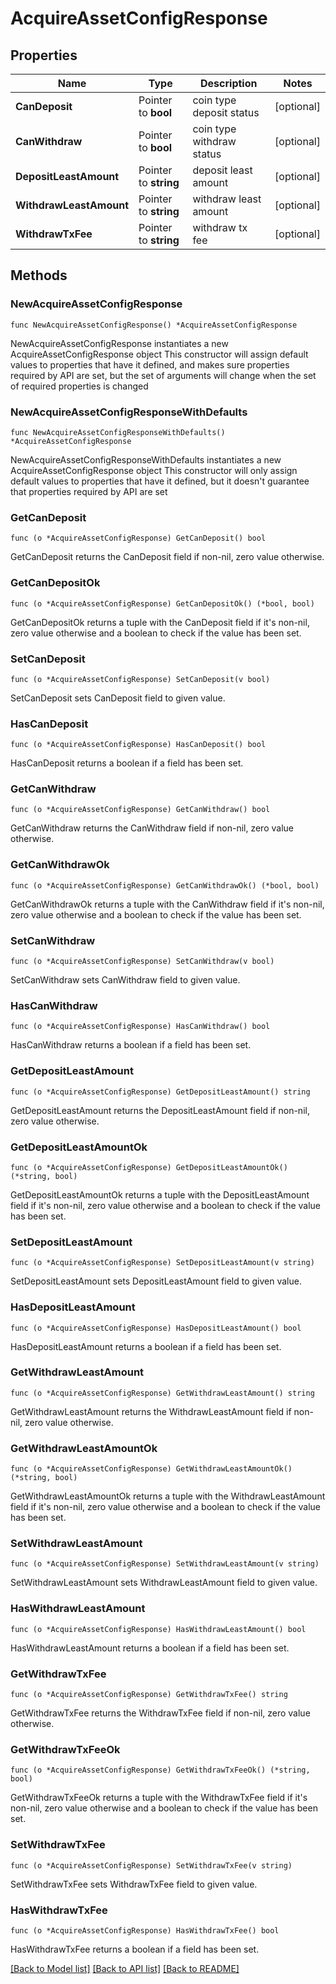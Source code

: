 # AcquireAssetConfigResponse

## Properties

Name | Type | Description | Notes
------------ | ------------- | ------------- | -------------
**CanDeposit** | Pointer to **bool** | coin type deposit status | [optional] 
**CanWithdraw** | Pointer to **bool** | coin type withdraw status | [optional] 
**DepositLeastAmount** | Pointer to **string** | deposit least amount | [optional] 
**WithdrawLeastAmount** | Pointer to **string** | withdraw least amount | [optional] 
**WithdrawTxFee** | Pointer to **string** | withdraw tx fee | [optional] 

## Methods

### NewAcquireAssetConfigResponse

`func NewAcquireAssetConfigResponse() *AcquireAssetConfigResponse`

NewAcquireAssetConfigResponse instantiates a new AcquireAssetConfigResponse object
This constructor will assign default values to properties that have it defined,
and makes sure properties required by API are set, but the set of arguments
will change when the set of required properties is changed

### NewAcquireAssetConfigResponseWithDefaults

`func NewAcquireAssetConfigResponseWithDefaults() *AcquireAssetConfigResponse`

NewAcquireAssetConfigResponseWithDefaults instantiates a new AcquireAssetConfigResponse object
This constructor will only assign default values to properties that have it defined,
but it doesn't guarantee that properties required by API are set

### GetCanDeposit

`func (o *AcquireAssetConfigResponse) GetCanDeposit() bool`

GetCanDeposit returns the CanDeposit field if non-nil, zero value otherwise.

### GetCanDepositOk

`func (o *AcquireAssetConfigResponse) GetCanDepositOk() (*bool, bool)`

GetCanDepositOk returns a tuple with the CanDeposit field if it's non-nil, zero value otherwise
and a boolean to check if the value has been set.

### SetCanDeposit

`func (o *AcquireAssetConfigResponse) SetCanDeposit(v bool)`

SetCanDeposit sets CanDeposit field to given value.

### HasCanDeposit

`func (o *AcquireAssetConfigResponse) HasCanDeposit() bool`

HasCanDeposit returns a boolean if a field has been set.

### GetCanWithdraw

`func (o *AcquireAssetConfigResponse) GetCanWithdraw() bool`

GetCanWithdraw returns the CanWithdraw field if non-nil, zero value otherwise.

### GetCanWithdrawOk

`func (o *AcquireAssetConfigResponse) GetCanWithdrawOk() (*bool, bool)`

GetCanWithdrawOk returns a tuple with the CanWithdraw field if it's non-nil, zero value otherwise
and a boolean to check if the value has been set.

### SetCanWithdraw

`func (o *AcquireAssetConfigResponse) SetCanWithdraw(v bool)`

SetCanWithdraw sets CanWithdraw field to given value.

### HasCanWithdraw

`func (o *AcquireAssetConfigResponse) HasCanWithdraw() bool`

HasCanWithdraw returns a boolean if a field has been set.

### GetDepositLeastAmount

`func (o *AcquireAssetConfigResponse) GetDepositLeastAmount() string`

GetDepositLeastAmount returns the DepositLeastAmount field if non-nil, zero value otherwise.

### GetDepositLeastAmountOk

`func (o *AcquireAssetConfigResponse) GetDepositLeastAmountOk() (*string, bool)`

GetDepositLeastAmountOk returns a tuple with the DepositLeastAmount field if it's non-nil, zero value otherwise
and a boolean to check if the value has been set.

### SetDepositLeastAmount

`func (o *AcquireAssetConfigResponse) SetDepositLeastAmount(v string)`

SetDepositLeastAmount sets DepositLeastAmount field to given value.

### HasDepositLeastAmount

`func (o *AcquireAssetConfigResponse) HasDepositLeastAmount() bool`

HasDepositLeastAmount returns a boolean if a field has been set.

### GetWithdrawLeastAmount

`func (o *AcquireAssetConfigResponse) GetWithdrawLeastAmount() string`

GetWithdrawLeastAmount returns the WithdrawLeastAmount field if non-nil, zero value otherwise.

### GetWithdrawLeastAmountOk

`func (o *AcquireAssetConfigResponse) GetWithdrawLeastAmountOk() (*string, bool)`

GetWithdrawLeastAmountOk returns a tuple with the WithdrawLeastAmount field if it's non-nil, zero value otherwise
and a boolean to check if the value has been set.

### SetWithdrawLeastAmount

`func (o *AcquireAssetConfigResponse) SetWithdrawLeastAmount(v string)`

SetWithdrawLeastAmount sets WithdrawLeastAmount field to given value.

### HasWithdrawLeastAmount

`func (o *AcquireAssetConfigResponse) HasWithdrawLeastAmount() bool`

HasWithdrawLeastAmount returns a boolean if a field has been set.

### GetWithdrawTxFee

`func (o *AcquireAssetConfigResponse) GetWithdrawTxFee() string`

GetWithdrawTxFee returns the WithdrawTxFee field if non-nil, zero value otherwise.

### GetWithdrawTxFeeOk

`func (o *AcquireAssetConfigResponse) GetWithdrawTxFeeOk() (*string, bool)`

GetWithdrawTxFeeOk returns a tuple with the WithdrawTxFee field if it's non-nil, zero value otherwise
and a boolean to check if the value has been set.

### SetWithdrawTxFee

`func (o *AcquireAssetConfigResponse) SetWithdrawTxFee(v string)`

SetWithdrawTxFee sets WithdrawTxFee field to given value.

### HasWithdrawTxFee

`func (o *AcquireAssetConfigResponse) HasWithdrawTxFee() bool`

HasWithdrawTxFee returns a boolean if a field has been set.


[[Back to Model list]](../README.md#documentation-for-models) [[Back to API list]](../README.md#documentation-for-api-endpoints) [[Back to README]](../README.md)


